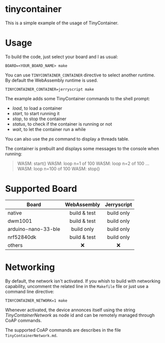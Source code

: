 tinycontainer
=============

This is a simple example of the usage of TinyContainer.

Usage
=====

To build the code, just select your board and l as usual:

```
BOARD=<YOUR_BOARD_NAME> make
```

You can use ```TINYCONTAINER_CONTAINER``` directive to select another runtime.
By default the WebAssembly runtime is used.

```
TINYCONTAINER_CONTAINER=jerryscript make
```

The example adds some TinyContainer commands to the shell prompt:

* _load_, to load a container
* _start_, to start running it
* _stop_, to stop the container
* _status_, to check if the container is running or not
* _wait_, to let the container run a while

You can also use the _ps_ command to display a threads table.

The container is prebuilt and displays some messages to the console when
running:

> WASM: start()
> WASM: loop n=1 of 100
> WASM: loop n=2 of 100
> ...
> WASM: loop n=100 of 100
> WASM: stop()

Supported Board
===============

| Board               | WebAssembly  | Jerryscript  |
|---------------------|:------------:|:------------:|
| native              | build & test | build only   |
| dwm1001             | build & test | build only   |
| arduino-nano-33-ble | build only   | build only   |
| nrf52840dk          | build & test | build only   |
| others              | :x:          | :x:          |

Networking
==========

By default, the network isn't activated. If you whish to build with networking
capability, uncomment the related line in the ```Makefile``` file or just use
a command line directive:

```
TINYCONTAINER_NETWORK=1 make
```

Whenever activated, the device annonces itself using the string
_TinyContainerNetwork_ as node id and can be remotely managed through CoAP
commands.

The supported CoAP commands are describes in the file
```TinyContainerNetwork.md```.

